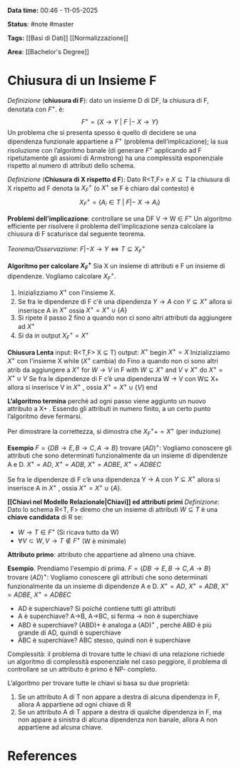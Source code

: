 **Data time:** 00:46 - 11-05-2025

**Status**: #note #master 

**Tags:** [[Basi di Dati]] [[Normalizzazione]]

**Area**: [[Bachelor's Degree]]
# Chiusura di un Insieme F

*Definizione* (**chiusura di F**): dato un insieme D di DF, la chiusura di F, denotata con $F^+$. è:
$$F^+ = \{X \rightarrow Y \:|\: F \: |- \: X \rightarrow Y\}$$
Un problema che si presenta spesso è quello di decidere se una dipendenza funzionale appartiene a $F^+$ (problema dell’implicazione); la sua risoluzione con l’algoritmo banale (di generare $F^+$ applicando ad F ripetutamente gli assiomi di Armstrong) ha una complessità esponenziale rispetto al numero di attributi dello schema.

*Definizione* (**Chiusura di X rispetto d F**): Dato R<T,F> e $X \subseteq T$ la chiusura di X rispetto ad F denota la $X_F^+$ (o $X^+$ se F è chiaro dal contesto)  è
$$X^+_F = \{A_i \in T \:|\: F|- \: X \rightarrow A_i\}$$

**Problemi dell'implicazione**: controllare se una DF V → W $\in$ $F^+$ Un algoritmo efficiente per risolvere il problema dell’implicazione senza calcolare la chiusura di F scaturisce dal seguente teorema.

*Teorema/Osservazione*: $F |- X \rightarrow Y \Leftrightarrow T \subseteq X_F^+$

**Algoritmo per calcolare $X^+_F$**
Sia X un insieme di attributi e F un insieme di dipendenze. Vogliamo calcolare $X^+_F$.
1. Inizializziamo $X^+$ con l'insieme X.
2. Se fra le dipendenze di F c'è una dipendenza $Y \rightarrow A$ con $Y \subseteq X^+$ allora si inserisce A in $X^+$ ossia $X^+ = X^+ \cup \{A\}$ 
3. Si ripete il passo 2 fino a quando non ci sono altri attributi da aggiungere ad $X^+$
4. Si da in output $X_F^+ = X^+$

**Chiusura Lenta**
input: R<T,F>  X $\subseteq$ T)
output: $X^+$
begin
	$X^+ = X$     Inizializziamo $X^+$ con l'insieme X
	while ($X^+$ cambia) do     Fino a quando non ci sono altri atrib da aggiungere a $X^+$ 
			for $W \to V$ in F with $W \subseteq X^+$ and $V \lor X^+$
				do $X^+ = X^+ \cup V$ 
			Se fra le dipendenze di F c’è una dipendenza W → V con W⊆ X+ allora si inserisce V in $X^+$ , ossia $X^+ = X^+ \cup \{V\}$ 
end

**L’algoritmo termina** perché ad ogni passo viene aggiunto un nuovo attributo a X+ . Essendo gli attributi in numero finito, a un certo punto l’algoritmo deve fermarsi.

Per dimostrare la correttezza, si dimostra che $X_F^+ + = X^+$ (per induzione)

**Esempio**
$F = \{DB \to E, B \to C, A \to B\}$ trovare $(AD)^+$:
Vogliamo conoscere gli attributi che sono determinati funzionalmente da un insieme di dipendenze A e D.
$X^+ = AD$,     $X^+ = ADB$,     $X^+ = ADBE$,      $X^+ = ADBEC$ 

Se fra le dipendenze di F c’è una dipendenza Y → A con $Y\subseteq X^+$ allora si inserisce A in $X^+$ , ossia $X^+ = X^+ \cup \{A\}$.

**[[Chiavi nel Modello Relazionale|Chiavi]] ed attributi primi**
*Definizione*: Dato lo schema R<T, F> diremo che un insieme di attributi $W \subseteq T$ è una **chiave candidata** di R se:
- $W \to T \in F^+$    (Si ricava tutto da W)
- $\forall V \subset W, V \to T \notin F^+$   (W è minimale)

**Attributo primo**: attributo che appartiene ad almeno una chiave.

**Esempio**. Prendiamo l'esempio di prima.
$F = \{DB \to E, B \to C, A \to B\}$ trovare $(AD)^+$:
Vogliamo conoscere gli attributi che sono determinati funzionalmente da un insieme di dipendenze A e D.
$X^+ = AD$,     $X^+ = ADB$,     $X^+ = ADBE$,      $X^+ = ADBEC$ 
- AD è superchiave? Si poiché contiene tutti gli attributi 
- A è superchiave? A→B, A→BC, si ferma → non è superchiave 
- ABD è superchiave? (ABD)+ è analoga a (AD)$^+$ , perché ABD è più grande di AD, quindi è superchiave
- ABC è superchiave? ABC stesso, quindi non è superchiave

Complessità: il problema di trovare tutte le chiavi di una relazione richiede un algoritmo di complessità esponenziale nel caso peggiore, il problema di controllare se un attributo è primo è NP- completo.

L’algoritmo per trovare tutte le chiavi si basa su due proprietà: 
1. Se un attributo A di T non appare a destra di alcuna dipendenza in F, allora A appartiene ad ogni chiave di R 
2. Se un attributo A di T appare a destra di qualche dipendenza in F, ma non appare a sinistra di alcuna dipendenza non banale, allora A non appartiene ad alcuna chiave.

# References